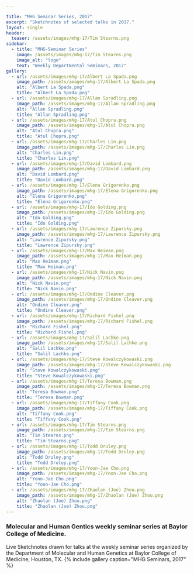 ```yaml
---

title: "MHG Seminar Series, 2017"
excerpt: "Sketchnotes of selected talks in 2017."
layout: single
header:
  teaser: /assets/images/mhg-17/Tim Stearns.png
sidebar:
  - title: "MHG-Seminar Series"
    image: /assets/images/mhg-17/Tim Stearns.png
    image_alt: "logo"
    text: "Weekly Departmental Seminars, 2017"
gallery:
  - url: /assets/images/mhg-17/Albert La Spada.png
    image_path: /assets/images/mhg-17/Albert La Spada.png
    alt: "Albert La Spada.png"
    title: "Albert La Spada.png"
  - url: /assets/images/mhg-17/Allan Spradling.png
    image_path: /assets/images/mhg-17/Allan Spradling.png
    alt: "Allan Spradling.png"
    title: "Allan Spradling.png"
  - url: /assets/images/mhg-17/Atul Chopra.png
    image_path: /assets/images/mhg-17/Atul Chopra.png
    alt: "Atul Chopra.png"
    title: "Atul Chopra.png"
  - url: /assets/images/mhg-17/Charles Lin.png
    image_path: /assets/images/mhg-17/Charles Lin.png
    alt: "Charles Lin.png"
    title: "Charles Lin.png"
  - url: /assets/images/mhg-17/David Lombard.png
    image_path: /assets/images/mhg-17/David Lombard.png
    alt: "David Lombard.png"
    title: "David Lombard.png"
  - url: /assets/images/mhg-17/Elena Grigorenko.png
    image_path: /assets/images/mhg-17/Elena Grigorenko.png
    alt: "Elena Grigorenko.png"
    title: "Elena Grigorenko.png"
  - url: /assets/images/mhg-17/Ido Golding.png
    image_path: /assets/images/mhg-17/Ido Golding.png
    alt: "Ido Golding.png"
    title: "Ido Golding.png"
  - url: /assets/images/mhg-17/Lawrence Zipursky.png
    image_path: /assets/images/mhg-17/Lawrence Zipursky.png
    alt: "Lawrence Zipursky.png"
    title: "Lawrence Zipursky.png"
  - url: /assets/images/mhg-17/Max Heiman.png
    image_path: /assets/images/mhg-17/Max Heiman.png
    alt: "Max Heiman.png"
    title: "Max Heiman.png"
  - url: /assets/images/mhg-17/Nick Navin.png
    image_path: /assets/images/mhg-17/Nick Navin.png
    alt: "Nick Navin.png"
    title: "Nick Navin.png"
  - url: /assets/images/mhg-17/Ondine Cleaver.png
    image_path: /assets/images/mhg-17/Ondine Cleaver.png
    alt: "Ondine Cleaver.png"
    title: "Ondine Cleaver.png"
  - url: /assets/images/mhg-17/Richard Fishel.png
    image_path: /assets/images/mhg-17/Richard Fishel.png
    alt: "Richard Fishel.png"
    title: "Richard Fishel.png"
  - url: /assets/images/mhg-17/Salil Lachke.png
    image_path: /assets/images/mhg-17/Salil Lachke.png
    alt: "Salil Lachke.png"
    title: "Salil Lachke.png"
  - url: /assets/images/mhg-17/Steve Kowalczykowaski.png
    image_path: /assets/images/mhg-17/Steve Kowalczykowaski.png
    alt: "Steve Kowalczykowaski.png"
    title: "Steve Kowalczykowaski.png"
  - url: /assets/images/mhg-17/Teresa Bowman.png
    image_path: /assets/images/mhg-17/Teresa Bowman.png
    alt: "Teresa Bowman.png"
    title: "Teresa Bowman.png"
  - url: /assets/images/mhg-17/Tiffany Cook.png
    image_path: /assets/images/mhg-17/Tiffany Cook.png
    alt: "Tiffany Cook.png"
    title: "Tiffany Cook.png"
  - url: /assets/images/mhg-17/Tim Stearns.png
    image_path: /assets/images/mhg-17/Tim Stearns.png
    alt: "Tim Stearns.png"
    title: "Tim Stearns.png"
  - url: /assets/images/mhg-17/Todd Druley.png
    image_path: /assets/images/mhg-17/Todd Druley.png
    alt: "Todd Druley.png"
    title: "Todd Druley.png"
  - url: /assets/images/mhg-17/Yoon-Jae Cho.png
    image_path: /assets/images/mhg-17/Yoon-Jae Cho.png
    alt: "Yoon-Jae Cho.png"
    title: "Yoon-Jae Cho.png"
  - url: /assets/images/mhg-17/Zhaolan (Joe) Zhou.png
    image_path: /assets/images/mhg-17/Zhaolan (Joe) Zhou.png
    alt: "Zhaolan (Joe) Zhou.png"
    title: "Zhaolan (Joe) Zhou.png"
---
```



### Molecular and Human Gentics weekly seminar series at Baylor College of Medicine.
Live Sketchnotes drawn for talks at the weekly seminar series organized by the Department of Molecular and Human Genetics at Baylor College of Medicine, Houston, TX.
{% include gallery caption="MHG Seminars, 2017" %}
